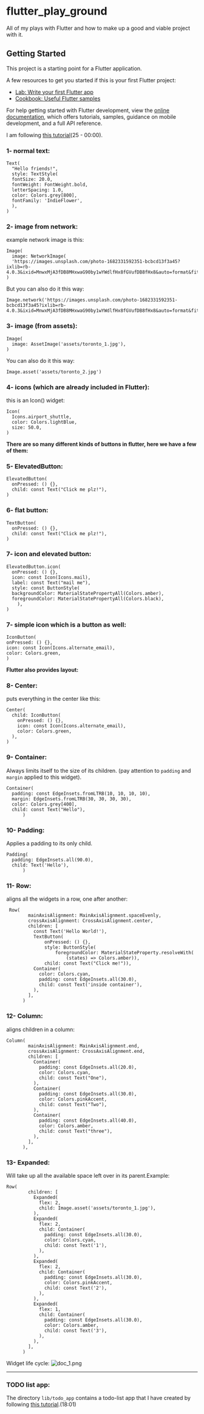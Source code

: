 # flutter_play_ground

All of my plays with Flutter and how to make up a good and viable project with it.

## Getting Started

This project is a starting point for a Flutter application.

A few resources to get you started if this is your first Flutter project:

- [Lab: Write your first Flutter app](https://docs.flutter.dev/get-started/codelab)
- [Cookbook: Useful Flutter samples](https://docs.flutter.dev/cookbook)

For help getting started with Flutter development, view the
[online documentation](https://docs.flutter.dev/), which offers tutorials,
samples, guidance on mobile development, and a full API reference.

I am following [this tutorial](https://www.youtube.com/playlist?list=PL4cUxeGkcC9jLYyp2Aoh6hcWuxFDX6PBJ)(25 - 00:00).

### 1- normal text:

```
Text(
  "Hello friends!",
  style: TextStyle(
  fontSize: 20.0,
  fontWeight: FontWeight.bold,
  letterSpacing: 1.0,
  color: Colors.grey[800],
  fontFamily: 'IndieFlower',
  ),
)
```

### 2- image from network:

example network image is this:<br/>

```
Image(
  image: NetworkImage(
  'https://images.unsplash.com/photo-1682331592351-bcbcd13f3a45?ixlib=rb-4.0.3&ixid=MnwxMjA3fDB8MHxwaG90by1wYWdlfHx8fGVufDB8fHx8&auto=format&fit=crop&w=687&q=80'),
)
```

But you can also do it this way:

```
Image.network('https://images.unsplash.com/photo-1682331592351-bcbcd13f3a45?ixlib=rb-4.0.3&ixid=MnwxMjA3fDB8MHxwaG90by1wYWdlfHx8fGVufDB8fHx8&auto=format&fit=crop&w=687&q=80')
```

### 3- image (from assets):

```
Image(
  image: AssetImage('assets/toronto_1.jpg'),
)
```

You can also do it this way:

```
Image.asset('assets/toronto_2.jpg')
```

### 4- icons (which are already included in Flutter):

this is an Icon() widget:

```
Icon(
  Icons.airport_shuttle,
  color: Colors.lightBlue,
  size: 50.0,
)
```

<strong>There are so many different kinds of buttons in flutter, here we have a few of them:</strong>

### 5- ElevatedButton:

```
ElevatedButton(
  onPressed: () {},
  child: const Text("Click me plz!"),
)
```

### 6- flat button:

```
TextButton(
  onPressed: () {},
  child: const Text("Click me plz!"),
)
```

### 7- icon and elevated button:

```
ElevatedButton.icon(
  onPressed: () {},
  icon: const Icon(Icons.mail),
  label: const Text("mail me"),
  style: const ButtonStyle(
  backgroundColor: MaterialStatePropertyAll(Colors.amber),
  foregroundColor: MaterialStatePropertyAll(Colors.black),
    ),
)
```

### 7- simple icon which is a button as well:

```
IconButton(
onPressed: () {},
icon: const Icon(Icons.alternate_email),
color: Colors.green,
)
```


<strong>Flutter also provides layout:</strong>

### 8- Center:

puts everything in the center like this:

```
Center(
  child: IconButton(
    onPressed: () {},
    icon: const Icon(Icons.alternate_email),
    color: Colors.green,
  ),
)
```

### 9- Container:

Always limits itself to the size of its children.
(pay attention to `padding` and `margin` applied to this widget).
```
Container(
  padding: const EdgeInsets.fromLTRB(10, 10, 10, 10),
  margin: EdgeInsets.fromLTRB(30, 30, 30, 30),
  color: Colors.grey[400],
  child: const Text("Hello"),
      )
```

### 10- Padding:

Applies a padding to its only child.

```
Padding(
  padding: EdgeInsets.all(90.0),
  child: Text('Hello'),
      )
```

### 11- Row:

aligns all the widgets in a row, one after another:

```
 Row(
        mainAxisAlignment: MainAxisAlignment.spaceEvenly,
        crossAxisAlignment: CrossAxisAlignment.center,
        children: [
          const Text('Hello World!'),
          TextButton(
              onPressed: () {},
              style: ButtonStyle(
                  foregroundColor: MaterialStateProperty.resolveWith(
                      (states) => Colors.amber)),
              child: const Text("Click me!")),
          Container(
            color: Colors.cyan,
            padding: const EdgeInsets.all(30.0),
            child: const Text('inside container'),
          ),
        ],
      )
```

### 12- Column:

aligns children in a column:

```
Column(
        mainAxisAlignment: MainAxisAlignment.end,
        crossAxisAlignment: CrossAxisAlignment.end,
        children: [
          Container(
            padding: const EdgeInsets.all(20.0),
            color: Colors.cyan,
            child: const Text("One"),
          ),
          Container(
            padding: const EdgeInsets.all(30.0),
            color: Colors.pinkAccent,
            child: const Text("Two"),
          ),
          Container(
            padding: const EdgeInsets.all(40.0),
            color: Colors.amber,
            child: const Text("three"),
          ),
        ],
      ),
```

### 13- Expanded:

Will take up all the available space left over in its parent.Example:

```
Row(
        children: [
          Expanded(
            flex: 2,
            child: Image.asset('assets/toronto_1.jpg'),
          ),
          Expanded(
            flex: 2,
            child: Container(
              padding: const EdgeInsets.all(30.0),
              color: Colors.cyan,
              child: const Text('1'),
            ),
          ),
          Expanded(
            flex: 2,
            child: Container(
              padding: const EdgeInsets.all(30.0),
              color: Colors.pinkAccent,
              child: const Text('2'),
            ),
          ),
          Expanded(
            flex: 1,
            child: Container(
              padding: const EdgeInsets.all(30.0),
              color: Colors.amber,
              child: const Text('3'),
            ),
          ),
        ],
      )
```

Widget life cycle:
![doc_1.png](docs%2Fdoc_1.png)


________________________________________

### TODO list app:

The directory `lib/todo_app` contains a todo-list app that I have created by following [this tutorial](https://www.youtube.com/watch?v=K4P5DZ9TRns).(18:01)